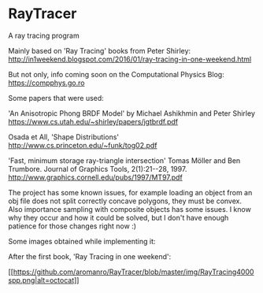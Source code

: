 # RayTracer
A ray tracing program

Mainly based on 'Ray Tracing' books from Peter Shirley: http://in1weekend.blogspot.com/2016/01/ray-tracing-in-one-weekend.html

But not only, info coming soon on the Computational Physics Blog: https://compphys.go.ro

Some papers that were used:

'An Anisotropic Phong BRDF Model' by Michael Ashikhmin and Peter Shirley
https://www.cs.utah.edu/~shirley/papers/jgtbrdf.pdf

Osada et All, 'Shape Distributions'
http://www.cs.princeton.edu/~funk/tog02.pdf

'Fast, minimum storage ray-triangle intersection'
Tomas Möller and Ben Trumbore. 
Journal of Graphics Tools, 2(1):21--28, 1997. 
http://www.graphics.cornell.edu/pubs/1997/MT97.pdf

The project has some known issues, for example loading an object from an obj file does not split correctly concave polygons, they must be convex.
Also importance sampling with composite objects has some issues. I know why they occur and how it could be solved, but I don't have enough patience for those changes right now :)


Some images obtained while implementing it:

After the first book, 'Ray Tracing in one weekend':

[[https://github.com/aromanro/RayTracer/blob/master/img/RayTracing4000spp.png|alt=octocat]]
